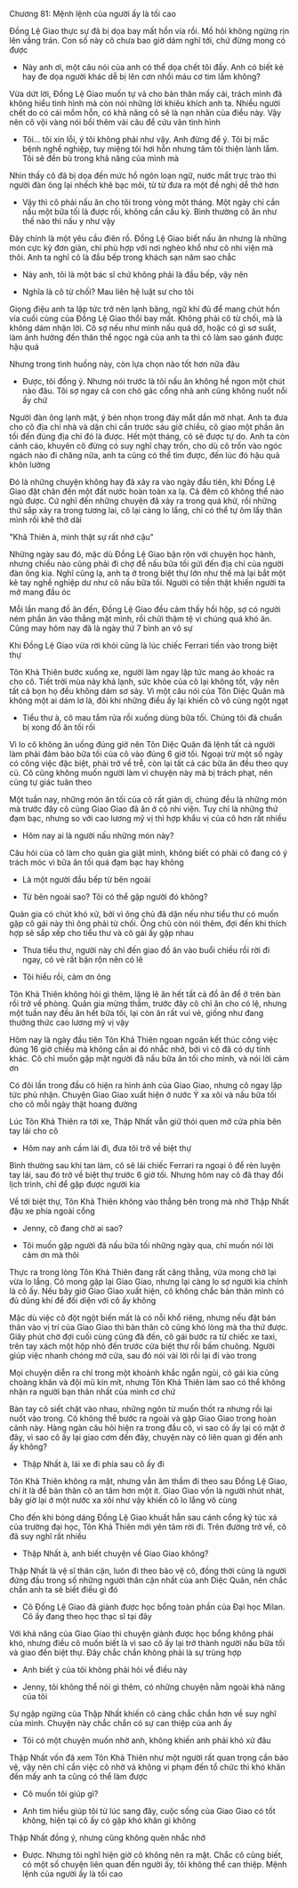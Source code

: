 




Chương 81: Mệnh lệnh của người ấy là tối cao

Đồng Lệ Giao thực sự đã bị dọa bay mất hồn vía rồi. Mồ hôi không ngừng rịn lên vầng trán. Con số này cô chưa bao giờ dám nghĩ tới, chứ đừng mong có được

- Này anh ơi, một câu nói của anh có thể dọa chết tôi đấy. Anh có biết kẻ hay đe dọa người khác dễ bị lên cơn nhồi máu cơ tim lắm không?

Vừa dứt lời, Đồng Lệ Giao muốn tự vả cho bản thân mấy cái, trách mình đã không hiểu tình hình mà còn nói những lời khiêu khích anh ta. Nhiều người chết do có cái mồm hỗn, có khả năng cô sẽ là nạn nhân của điều này. Vậy nên cô vội vàng nói bồi thêm vài câu để cứu vãn tình hình

- Tôi... tôi xin lỗi, ý tôi không phải như vậy. Anh đừng để ý. Tôi bị mắc bệnh nghề nghiệp, tuy miệng tôi hơi hỗn nhưng tâm tôi thiện lành lắm. Tôi sẽ đền bù trong khả năng của mình mà

Nhìn thấy cô đã bị dọa đến mức hồ ngôn loạn ngữ, nước mắt trực trào thì người đàn ông lại nhếch khẽ bạc môi, từ từ đưa ra một đề nghị dễ thở hơn

- Vậy thì cô phải nấu ăn cho tôi trong vòng một tháng. Một ngày chỉ cần nấu một bữa tối là được rồi, không cần cầu kỳ. Bình thường cô ăn như thế nào thì nấu y như vậy

Đây chính là một yêu cầu điên rồ. Đồng Lệ Giao biết nấu ăn nhưng là những món cực kỳ đơn giản, chỉ phù hợp với nơi nghèo khổ như cô nhi viện mà thôi. Anh ta nghĩ cô là đầu bếp trong khách sạn năm sao chắc

- Này anh, tôi là một bác sĩ chứ không phải là đầu bếp, vậy nên

- Nghĩa là cô từ chối? Mau liên hệ luật sư cho tôi

Giọng điệu anh ta lập tức trở nên lạnh băng, ngữ khí đủ để mang chút hồn vía cuối cùng của Đồng Lệ Giao thổi bay mất. Không phải cô từ chối, mà là không dám nhận lời. Cô sợ nếu như mình nấu quá dở, hoặc có gì sơ suất, làm ảnh hưởng đến thân thể ngọc ngà của anh ta thì cô làm sao gánh được hậu quả

Nhưng trong tình huống này, còn lựa chọn nào tốt hơn nữa đâu

- Được, tôi đồng ý. Nhưng nói trước là tôi nấu ăn không hề ngon một chút nào đâu. Tôi sợ ngay cả con chó gác cổng nhà anh cũng không nuốt nổi ấy chứ


Người đàn ông lạnh mặt, ý bén nhọn trong đáy mắt dần mờ nhạt. Anh ta đưa cho cô địa chỉ nhà và dặn chỉ cần trước sáu giờ chiều, cô giao một phần ăn tối đến đúng địa chỉ đó là được. Hết một tháng, cô sẽ được tự do. Anh ta còn cảnh cáo, khuyên cô đừng có suy nghĩ chạy trốn, cho dù cô trốn vào ngóc ngách nào đi chăng nữa, anh ta cũng có thể tìm được, đến lúc đó hậu quả khôn lường

Đó là những chuyện không hay đã xảy ra vào ngày đầu tiên, khi Đồng Lệ Giao đặt chân đến một đất nước hoàn toàn xa lạ. Cả đêm cô không thể nào ngủ được. Cứ nghĩ đến những chuyện đã xảy ra trong quá khứ, rồi những thứ sắp xảy ra trong tương lai, cô lại càng lo lắng, chỉ có thể tự ôm lấy thân mình rồi khẽ thở dài

"Khả Thiên à, mình thật sự rất nhớ cậu"

Những ngày sau đó, mặc dù Đồng Lệ Giao bận rộn với chuyện học hành, nhưng chiều nào cũng phải đi chợ để nấu bữa tối gửi đến địa chỉ của người đàn ông kia. Nghĩ cũng lạ, anh ta ở trong biệt thự lớn như thế mà lại bắt một kẻ tay nghề nghiệp dư như cô nấu bữa tối. Người có tiền thật khiến người ta mở mang đầu óc

Mỗi lần mang đồ ăn đến, Đồng Lệ Giao đều cảm thấy hồi hộp, sợ có người ném phần ăn vào thẳng mặt mình, rồi chửi thậm tệ vì chúng quá khó ăn. Cũng may hôm nay đã là ngày thứ 7 bình an vô sự

Khi Đồng Lệ Giao vừa rời khỏi cũng là lúc chiếc Ferrari tiến vào trong biệt thự

Tôn Khả Thiên bước xuống xe, người làm ngay lập tức mang áo khoác ra cho cô. Tiết trời mùa này khá lạnh, sức khỏe của cô lại không tốt, vậy nên tất cả bọn họ đều không dám sơ sảy. Vì một câu nói của Tôn Diệc Quân mà không một ai dám lơ là, đôi khi những điều ấy lại khiến cô vô cùng ngột ngạt

- Tiểu thư à, cô mau tắm rửa rồi xuống dùng bữa tối. Chúng tôi đã chuẩn bị xong đồ ăn tối rồi

Vì lo cô không ăn uống đúng giờ nên Tôn Diệc Quân đã lệnh tất cả người làm phải đảm bảo bữa tối của cô vào đúng 6 giờ tối. Ngoại trừ một số ngày có công việc đặc biệt, phải trở về trễ, còn lại tất cả các bữa ăn đều theo quy củ. Cô cũng không muốn người làm vì chuyện này mà bị trách phạt, nên cũng tự giác tuân theo

Một tuần nay, những món ăn tối của cô rất giản dị, chúng đều là những món mà trước đây cô cùng Giao Giao đã ăn ở cô nhi viện. Tuy chỉ là những thứ đạm bạc, nhưng so với cao lương mỹ vị thì hợp khẩu vị của cô hơn rất nhiều

- Hôm nay ai là người nấu những món này?

Câu hỏi của cô làm cho quản gia giật mình, không biết có phải cô đang có ý trách móc vì bữa ăn tối quá đạm bạc hay không

- Là một người đầu bếp từ bên ngoài

- Từ bên ngoài sao? Tôi có thể gặp người đó không?

Quản gia có chút khó xử, bởi vì ông chủ đã dặn nếu như tiểu thư có muốn gặp cô gái này thì ông phải từ chối. Ông chủ còn nói thêm, đợi đến khi thích hợp sẽ sắp xếp cho tiểu thư và cô gái ấy gặp nhau

- Thưa tiểu thư, người này chỉ đến giao đồ ăn vào buổi chiều rồi rời đi ngay, có vẻ rất bận rộn nên có lẽ

- Tôi hiểu rồi, cảm ơn ông


Tôn Khả Thiên không hỏi gì thêm, lặng lẽ ăn hết tất cả đồ ăn để ở trên bàn rồi trở về phòng. Quản gia mừng thầm, trước đây cô chỉ ăn cho có lệ, nhưng một tuần nay đều ăn hết bữa tối, lại còn ăn rất vui vẻ, giống như đang thưởng thức cao lương mỹ vị vậy

Hôm nay là ngày đầu tiên Tôn Khả Thiên ngoan ngoãn kết thúc công việc đúng 16 giờ chiều mà không cần ai đó nhắc nhở, bởi vì cô đã có dự tính khác. Cô chỉ muốn gặp mặt người đã nấu bữa ăn tối cho mình, và nói lời cảm ơn

Có đôi lần trong đầu cô hiện ra hình ảnh của Giao Giao, nhưng cô ngay lập tức phủ nhận. Chuyện Giao Giao xuất hiện ở nước Ý xa xôi và nấu bữa tối cho cô mỗi ngày thật hoang đường

Lúc Tôn Khả Thiên ra tới xe, Thập Nhất vẫn giữ thói quen mở cửa phía bên tay lái cho cô

- Hôm nay anh cầm lái đi, đưa tôi trở về biệt thự

Bình thường sau khi tan làm, cô sẽ lái chiếc Ferrari ra ngoại ô để rèn luyện tay lái, sau đó trở về biệt thự trước 6 giờ tối. Nhưng hôm nay cô đã thay đổi lịch trình, chỉ để gặp được người kia

Về tới biệt thự, Tôn Khả Thiên không vào thẳng bên trong mà nhờ Thập Nhất đậu xe phía ngoài cổng

- Jenny, cô đang chờ ai sao?

- Tôi muốn gặp người đã nấu bữa tối những ngày qua, chỉ muốn nói lời cảm ơn mà thôi

Thực ra trong lòng Tôn Khả Thiên đang rất căng thẳng, vừa mong chờ lại vừa lo lắng. Cô mong gặp lại Giao Giao, nhưng lại càng lo sợ người kia chính là cô ấy. Nếu bây giờ Giao Giao xuất hiện, cô không chắc bản thân mình có đủ dũng khí để đối diện với cô ấy không

Mặc dù việc cô đột ngột biến mất là có nỗi khổ riêng, nhưng nếu đặt bản thân vào vị trí của Giao Giao thì bản thân cô cũng khó lòng mà tha thứ được. Giây phút chờ đợi cuối cùng cũng đã đến, cô gái bước ra từ chiếc xe taxi, trên tay xách một hộp nhỏ đến trước cửa biệt thự rồi bấm chuông. Người giúp việc nhanh chóng mở cửa, sau đó nói vài lời rồi lại đi vào trong

Mọi chuyện diễn ra chỉ trong một khoảnh khắc ngắn ngủi, cô gái kia cũng choàng khăn và đội mũ kín mít, nhưng Tôn Khả Thiên làm sao có thể không nhận ra người bạn thân nhất của mình cơ chứ

Bàn tay cô siết chặt vào nhau, những ngôn từ muốn thốt ra nhưng rồi lại nuốt vào trong. Cô không thể bước ra ngoài và gặp Giao Giao trong hoàn cảnh này. Hàng ngàn câu hỏi hiện ra trong đầu cô, vì sao cô ấy lại có mặt ở đây, vì sao cô ấy lại giao cơm đến đây, chuyện này có liên quan gì đến anh ấy không?

- Thập Nhất à, lái xe đi phía sau cô ấy đi

Tôn Khả Thiên không ra mặt, nhưng vẫn âm thầm đi theo sau Đồng Lệ Giao, chí ít là để bản thân cô an tâm hơn một ít. Giao Giao vốn là người nhút nhát, bây giờ lại ở một nước xa xôi như vậy khiến cô lo lắng vô cùng

Cho đến khi bóng dáng Đồng Lệ Giao khuất hẳn sau cánh cổng ký túc xá của trường đại học, Tôn Khả Thiên mới yên tâm rời đi. Trên đường trở về, cô đã suy nghĩ rất nhiều

- Thập Nhất à, anh biết chuyện về Giao Giao không?


Thập Nhất là vệ sĩ thân cận, luôn đi theo bảo vệ cô, đồng thời cũng là người đứng đầu trong số những người thân cận nhất của anh Diệc Quân, nên chắc chắn anh ta sẽ biết điều gì đó

- Cô Đồng Lệ Giao đã giành được học bổng toàn phần của Đại học Milan. Cô ấy đang theo học thạc sĩ tại đây

Với khả năng của Giao Giao thì chuyện giành được học bổng không phải khó, nhưng điều cô muốn biết là vì sao cô ấy lại trở thành người nấu bữa tối và giao đến biệt thự. Đây chắc chắn không phải là sự trùng hợp

- Anh biết ý của tôi không phải hỏi về điều này

- Jenny, tôi không thể nói gì thêm, có những chuyện nằm ngoài khả năng của tôi

Sự ngập ngừng của Thập Nhất khiến cô càng chắc chắn hơn về suy nghĩ của mình. Chuyện này chắc chắn có sự can thiệp của anh ấy

- Tôi có một chuyện muốn nhờ anh, không khiến anh phải khó xử đâu

Thập Nhất vốn đã xem Tôn Khả Thiên như một người rất quan trọng cần bảo vệ, vậy nên chỉ cần việc cô nhờ vả không vi phạm đến tổ chức thì khó khăn đến mấy anh ta cũng có thể làm được

- Cô muốn tôi giúp gì?

- Anh tìm hiểu giúp tôi từ lúc sang đây, cuộc sống của Giao Giao có tốt không, hiện tại cô ấy có gặp khó khăn gì không

Thập Nhất đồng ý, nhưng cũng không quên nhắc nhở

- Được. Nhưng tôi nghĩ hiện giờ cô không nên ra mặt. Chắc cô cũng biết, có một số chuyện liên quan đến người ấy, tôi không thể can thiệp. Mệnh lệnh của người ấy là tối cao




